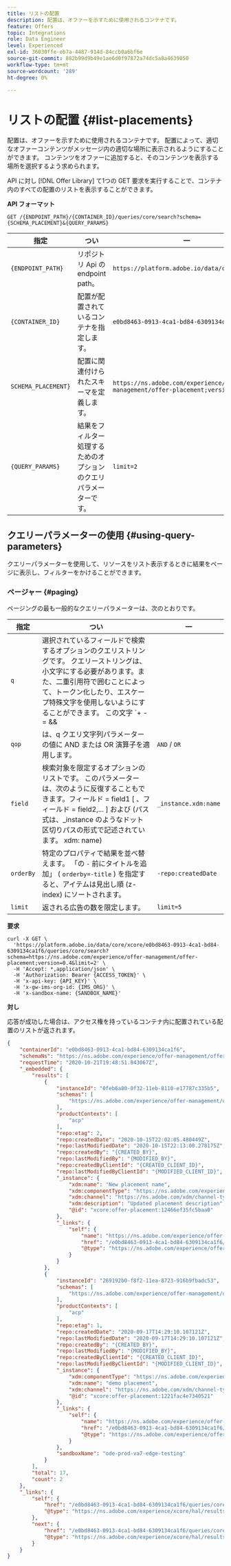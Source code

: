 ```yaml
---
title: リストの配置
description: 配置は、オファーを示すために使用されるコンテナです。
feature: Offers
topic: Integrations
role: Data Engineer
level: Experienced
exl-id: 36030ffe-eb7a-4487-914d-84ccb0a6bf6e
source-git-commit: 882b99d9b49e1ae6d0f97872a74dc5a8a4639050
workflow-type: tm+mt
source-wordcount: '289'
ht-degree: 0%

---
```


# リストの配置 {#list-placements}

配置は、オファーを示すために使用されるコンテナです。 配置によって、適切なオファーコンテンツがメッセージ内の適切な場所に表示されるようにすることができます。 コンテンツをオファーに追加すると、そのコンテンツを表示する場所を選択するよう求められます。

API に対し [!DNL Offer Library] て1つの GET 要求を実行することで、コンテナ内のすべての配置のリストを表示することができます。

**API フォーマット**

```http
GET /{ENDPOINT_PATH}/{CONTAINER_ID}/queries/core/search?schema={SCHEMA_PLACEMENT}&{QUERY_PARAMS}
```

| 指定 | つい | 一 |
| --------- | ----------- | ------- |
| `{ENDPOINT_PATH}` | リポジトリ Api の endpoint path。 | `https://platform.adobe.io/data/core/xcore/` |
| `{CONTAINER_ID}` | 配置が配置されているコンテナを指定します。 | `e0bd8463-0913-4ca1-bd84-6309134ca1f6` |
| `SCHEMA_PLACEMENT}` | 配置に関連付けられたスキーマを定義します。 | `https://ns.adobe.com/experience/offer-management/offer-placement;version=0.4` |
| `{QUERY_PARAMS}` | 結果をフィルター処理するためのオプションのクエリパラメーターです。 | `limit=2` |

## クエリーパラメーターの使用 {#using-query-parameters}

クエリーパラメーターを使用して、リソースをリスト表示するときに結果をページに表示し、フィルターをかけることができます。

### ページャー {#paging}

ページングの最も一般的なクエリーパラメーターは、次のとおりです。

| 指定 | つい | 一 |
| --------- | ----------- | ------- |
| `q` | 選択されているフィールドで検索するオプションのクエリストリングです。 クエリーストリングは、小文字にする必要があります。また、二重引用符で囲むことによって、トークン化したり、エスケープ特殊文字を使用しないようにすることができます。 この文字 `+ - = && || > < ! ( ) { } [ ] ^ \" ~ * ? : \ /` は特殊な意味を持っており、クエリーストリングに表示されるときに、バックスラッシュでエスケープする必要があります。 | Web サイト JSON |
| `qop` | は、q クエリ文字列パラメーターの値に AND または OR 演算子を適用します。 | `AND` / `OR` |
| `field` | 検索対象を限定するオプションのリストです。 このパラメーターは、次のように反復することもできます。フィールド = field1 [ 、フィールド = field2,... ] および (パス式は、_instance のようなドット区切りパスの形式で記述されています。 xdm: name) | `_instance.xdm:name` |
| `orderBy` | 特定のプロパティで結果を並べ替えます。 「の `-` 前にタイトルを追加」 ( `orderby=-title` ) を指定すると、アイテムは見出し順 (z-index) にソートされます。 | `-repo:createdDate` |
| `limit` | 返される広告の数を限定します。 | `limit=5` |

**要求**

```shell
curl -X GET \
  'https://platform.adobe.io/data/core/xcore/e0bd8463-0913-4ca1-bd84-6309134ca1f6/queries/core/search?schema=https://ns.adobe.com/experience/offer-management/offer-placement;version=0.4&limit=2' \
  -H 'Accept: *,application/json' \
  -H 'Authorization: Bearer {ACCESS_TOKEN}' \
  -H 'x-api-key: {API_KEY}' \
  -H 'x-gw-ims-org-id: {IMS_ORG}' \
  -H 'x-sandbox-name: {SANDBOX_NAME}'
```

**対し**

応答が成功した場合は、アクセス権を持っているコンテナ内に配置されている配置のリストが返されます。

```json
{
    "containerId": "e0bd8463-0913-4ca1-bd84-6309134ca1f6",
    "schemaNs": "https://ns.adobe.com/experience/offer-management/offer-placement;version=0.4",
    "requestTime": "2020-10-21T19:48:51.843067Z",
    "_embedded": {
        "results": [
            {
                "instanceId": "0feb6a80-0f32-11eb-8110-e17787c335b5",
                "schemas": [
                    "https://ns.adobe.com/experience/offer-management/offer-placement;version=0.4"
                ],
                "productContexts": [
                    "acp"
                ],
                "repo:etag": 2,
                "repo:createdDate": "2020-10-15T22:02:05.480449Z",
                "repo:lastModifiedDate": "2020-10-15T22:13:00.278175Z",
                "repo:createdBy": "{CREATED_BY}",
                "repo:lastModifiedBy": "{MODIFIED_BY}",
                "repo:createdByClientId": "{CREATED_CLIENT_ID}",
                "repo:lastModifiedByClientId": "{MODIFIED_CLIENT_ID}",
                "_instance": {
                    "xdm:name": "New placement name",
                    "xdm:componentType": "https://ns.adobe.com/experience/offer-management/content-component-html",
                    "xdm:channel": "https://ns.adobe.com/xdm/channel-types/web",
                    "xdm:description": "Updated placement description",
                    "@id": "xcore:offer-placement:12466ef35fc5baa0"
                },
                "_links": {
                    "self": {
                        "name": "https://ns.adobe.com/experience/offer-management/offer-placement;version=0.4#0feb6a80-0f32-11eb-8110-e17787c335b5",
                        "href": "/e0bd8463-0913-4ca1-bd84-6309134ca1f6/instances/0feb6a80-0f32-11eb-8110-e17787c335b5",
                        "@type": "https://ns.adobe.com/experience/offer-management/offer-placement;version=0.4"
                    }
                }
            },
            {
                "instanceId": "269192b0-f8f2-11ea-8723-916b9fbadc53",
                "schemas": [
                    "https://ns.adobe.com/experience/offer-management/offer-placement;version=0.4"
                ],
                "productContexts": [
                    "acp"
                ],
                "repo:etag": 1,
                "repo:createdDate": "2020-09-17T14:29:10.107121Z",
                "repo:lastModifiedDate": "2020-09-17T14:29:10.107121Z",
                "repo:createdBy": "{CREATED_BY}",
                "repo:lastModifiedBy": "{MODIFIED_BY}",
                "repo:createdByClientId": "{CREATED_CLIENT_ID}",
                "repo:lastModifiedByClientId": "{MODIFIED_CLIENT_ID}",
                "_instance": {
                    "xdm:componentType": "https://ns.adobe.com/experience/offer-management/content-component-html",
                    "xdm:name": "demo placement",
                    "xdm:channel": "https://ns.adobe.com/xdm/channel-types/web",
                    "@id": "xcore:offer-placement:1221fac4e7340521"
                },
                "_links": {
                    "self": {
                        "name": "https://ns.adobe.com/experience/offer-management/offer-placement;version=0.4#269192b0-f8f2-11ea-8723-916b9fbadc53",
                        "href": "/e0bd8463-0913-4ca1-bd84-6309134ca1f6/instances/269192b0-f8f2-11ea-8723-916b9fbadc53",
                        "@type": "https://ns.adobe.com/experience/offer-management/offer-placement;version=0.4"
                    }
                },
                "sandboxName": "ode-prod-va7-edge-testing"
            }
        ],
        "total": 17,
        "count": 2
    },
    "_links": {
        "self": {
            "href": "/e0bd8463-0913-4ca1-bd84-6309134ca1f6/queries/core/search?schema=https://ns.adobe.com/experience/offer-management/offer-placement;version=0.4&limit=2",
            "@type": "https://ns.adobe.com/experience/xcore/hal/results"
        },
        "next": {
            "href": "/e0bd8463-0913-4ca1-bd84-6309134ca1f6/queries/core/search?start=269192b0-f8f2-11ea-8723-916b9fbadc53&orderby=instanceId&schema=https://ns.adobe.com/experience/offer-management/offer-placement;version=0.4&limit=2",
            "@type": "https://ns.adobe.com/experience/xcore/hal/results"
        }
    }
}
```
